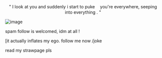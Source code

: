 <p align="center">" I look at you and suddenly i start to puke
ㅤyou're everywhere, seeping into everything . " </p align="center">

![image](https://files.catbox.moe/e2fs7g.png)

<p>spam follow is welcomed, idm at all !</p>
<p>[it actually inflates my ego. follow me now /joke</p>


read my strawpage pls
